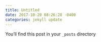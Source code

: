 ```yaml
---
title: Untitled
date: 2017-10-20 08:26:28 -0400
categories: jekyll update
---
```

You’ll find this post in your `_posts` directory
